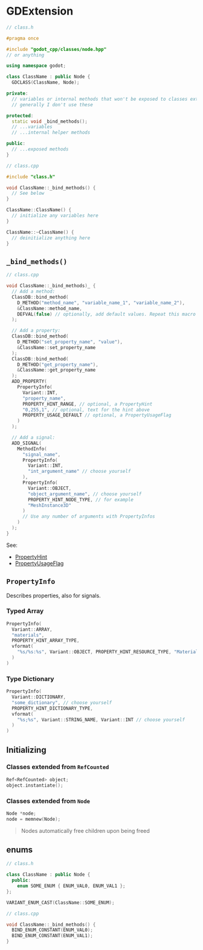 # GDExtension

```cpp
// class.h

#pragma once

#include "godot_cpp/classes/node.hpp"
// or anything

using namespace godot;

class ClassName : public Node {
  GDCLASS(ClassName, Node);

private:
  // variables or internal methods that won't be exposed to classes extended from this one.
  // generally I don't use these

protected:
  static void _bind_methods();
  // ...variables
  // ...internal helper methods

public:
  // ...exposed methods
}
```

```cpp
// class.cpp

#include "class.h"

void ClassName::_bind_methods() {
  // See below
}

ClassName::ClassName() {
  // initialize any variables here
}

ClassName::~ClassName() {
  // deinitialize anything here
}
```

## `_bind_methods()`

```cpp
// class.cpp

void ClassName::_bind_methods)_ {
  // Add a method:
  ClassDB::bind_method(
    D_METHOD("method_name", "variable_name_1", "variable_name_2"),
    &ClassName::method_name,
    DEFVAL(false) // optionally, add default values. Repeat this macro for more.
  );

  // Add a property:
  ClassDB::bind_method(
    D_METHOD("set_property_name", "value"),
    &ClassName::set_property_name
  );
  ClassDB::bind_method(
    D_METHOD("get_property_name"),
    &ClassName::get_property_name
  );
  ADD_PROPERTY(
    PropertyInfo(
      Variant::INT,
      "property_name",
      PROPERTY_HINT_RANGE, // optional, a PropertyHint
      "0,255,1", // optional, text for the hint above
      PROPERTY_USAGE_DEFAULT // optional, a PropertyUsageFlag
    )
  );

  // Add a signal:
  ADD_SIGNAL(
    MethodInfo(
      "signal_name",
      PropertyInfo(
        Variant::INT,
        "int_argument_name" // choose yourself
      ),
      PropertyInfo(
        Variant::OBJECT,
        "object_argument_name", // choose yourself
        PROPERTY_HINT_NODE_TYPE, // for example
        "MeshInstance3D"
      )
      // Use any number of arguments with PropertyInfos
    )
  );
}
```

See:
- [PropertyHint](https://docs.godotengine.org/en/stable/classes/class_%40globalscope.html#enum-globalscope-propertyhint)
- [PropertyUsageFlag](https://docs.godotengine.org/en/stable/classes/class_%40globalscope.html#enum-globalscope-propertyusageflags)

## `PropertyInfo`

Describes properties, also for signals.

### Typed Array

```cpp
PropertyInfo(
  Variant::ARRAY,
  "materials",
  PROPERTY_HINT_ARRAY_TYPE,
  vformat(
    "%s/%s:%s", Variant::OBJECT, PROPERTY_HINT_RESOURCE_TYPE, "Material"
  )
)
```

### Type Dictionary

```cpp
PropertyInfo(
  Variant::DICTIONARY,
  "some_dictionary", // choose yourself
  PROPERTY_HINT_DICTIONARY_TYPE,
  vformat(
    "%s;%s", Variant::STRING_NAME, Variant::INT // choose yourself
  )
)
```

## Initializing

### Classes extended from `RefCounted`

```cpp
Ref<RefCounted> object;
object.instantiate();
```

### Classes extended from `Node`

```cpp
Node *node;
node = memnew(Node);
```

> Nodes automatically free children upon being freed

## enums

```cpp
// class.h

class ClassName : public Node {
  public:
    enum SOME_ENUM { ENUM_VAL0, ENUM_VAL1 };
};

VARIANT_ENUM_CAST(ClassName::SOME_ENUM);
```

```cpp
// class.cpp

void ClassName::_bind_methods() {
  BIND_ENUM_CONSTANT(ENUM_VAL0);
  BIND_ENUM_CONSTANT(ENUM_VAL1);
}
```
